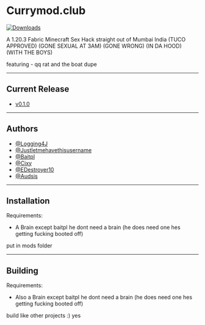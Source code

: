# Currymod.club

[![Downloads](https://img.shields.io/github/downloads/Logging4J/Currymod/total)](https://github.com/Logging4J/CurryMod/releases/)

A 1.20.3 Fabric Minecraft Sex Hack straight out of Mumbai India (TUCO APPROVED) (GONE SEXUAL AT 3AM) (GONE WRONG) (IN DA HOOD) (WITH THE BOYS)

featuring - qq rat and the boat dupe

---

## Current Release
- [v0.1.0](https://github.com/Logging4J/CurryMod/releases/)

---

## Authors

- [@Logging4J](https://www.github.com/Logging4J)
- [@Justletmehavethisusername](https://www.github.com/justletmehavethisusername)
- [@Baitpl](https://www.github.com/baitpl)
- [@Cixy](https://github.com/Mika1805)
- [@EDestroyer10](https://github.com/EDestroyer10)
- [@Audsis](https://github.com/limping4jamal)
---

## Installation

Requirements:
- A Brain except baitpl he dont need a brain (he does need one hes getting fucking booted off)

put in mods folder

---

## Building

Requirements:
- Also a Brain except baitpl he dont need a brain (he does need one hes getting fucking booted off)

build like other projects :)
yes
